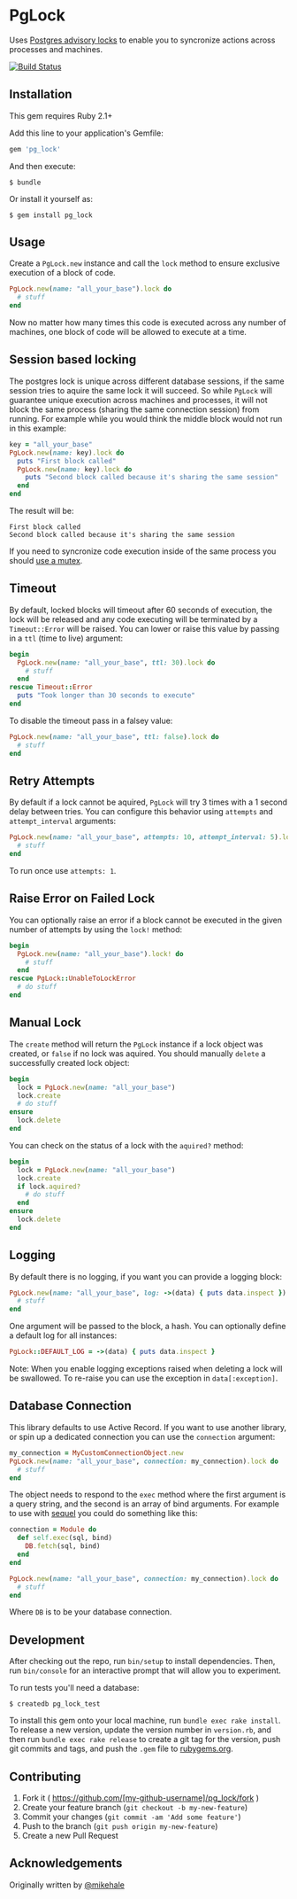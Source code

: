 # PgLock

Uses [Postgres advisory locks](http://www.postgresql.org/docs/9.2/static/view-pg-locks.html) to enable you to syncronize actions across processes and machines.

[![Build Status](https://travis-ci.org/heroku/pg_lock.svg?branch=master)](https://travis-ci.org/heroku/pg_lock)

## Installation

This gem requires Ruby 2.1+

Add this line to your application's Gemfile:

```ruby
gem 'pg_lock'
```

And then execute:

    $ bundle

Or install it yourself as:

    $ gem install pg_lock

## Usage

Create a `PgLock.new` instance and call the `lock` method to ensure exclusive execution of a block of code.

```ruby
PgLock.new(name: "all_your_base").lock do
  # stuff
end
```

Now no matter how many times this code is executed across any number of machines, one block of code will be allowed to execute at a time.

## Session based locking

The postgres lock is unique across different database sessions, if the same session tries to aquire the same lock it will succeed. So while `PgLock` will guarantee unique execution across machines and processes, it will not block the same process (sharing the same connection session) from running. For example while you would think the middle block would not run in this example:

```ruby
key = "all_your_base"
PgLock.new(name: key).lock do
  puts "First block called"
  PgLock.new(name: key).lock do
    puts "Second block called because it's sharing the same session"
  end
end
```

The result will be:

```
First block called
Second block called because it's sharing the same session
```

If you need to syncronize code execution inside of the same process you should [use a mutex](http://ruby-doc.org/core-2.2.2/Mutex.html).

## Timeout

By default, locked blocks will timeout after 60 seconds of execution, the lock will be released and any code executing will be terminated by a `Timeout::Error` will be raised. You can lower or raise this value by passing in a `ttl` (time to live) argument:

```ruby
begin
  PgLock.new(name: "all_your_base", ttl: 30).lock do
    # stuff
  end
rescue Timeout::Error
  puts "Took longer than 30 seconds to execute"
end
```

To disable the timeout pass in a falsey value:

```ruby
PgLock.new(name: "all_your_base", ttl: false).lock do
  # stuff
end
```

## Retry Attempts

By default if a lock cannot be aquired, `PgLock` will try 3 times with a 1 second delay between tries. You can configure this behavior using `attempts` and `attempt_interval` arguments:

```ruby
PgLock.new(name: "all_your_base", attempts: 10, attempt_interval: 5).lock do
  # stuff
end
```

To run once use `attempts: 1`.

## Raise Error on Failed Lock

You can optionally raise an error if a block cannot be executed in the given number of attempts by using the `lock!` method:

```ruby
begin
  PgLock.new(name: "all_your_base").lock! do
    # stuff
  end
rescue PgLock::UnableToLockError
  # do stuff
end
```

## Manual Lock

The `create` method will return the `PgLock` instance if a lock object was created, or `false` if no lock was aquired. You should manually `delete` a successfully created lock object:

```ruby
begin
  lock = PgLock.new(name: "all_your_base")
  lock.create
  # do stuff
ensure
  lock.delete
end
```

You can check on the status of a lock with the `aquired?` method:

```ruby
begin
  lock = PgLock.new(name: "all_your_base")
  lock.create
  if lock.aquired?
    # do stuff
  end
ensure
  lock.delete
end
```

## Logging

By default there is no logging, if you want you can provide a logging block:

```ruby
PgLock.new(name: "all_your_base", log: ->(data) { puts data.inspect }).lock do
  # stuff
end
```

One argument will be passed to the block, a hash. You can optionally define a default log for all instances:

```ruby
PgLock::DEFAULT_LOG = ->(data) { puts data.inspect }
```

Note: When you enable logging exceptions raised when deleting a lock will be swallowed. To re-raise you can use the exception in `data[:exception]`.

## Database Connection

This library defaults to use Active Record. If you want to use another library, or spin up a dedicated connection you can use the `connection` argument:

```ruby
my_connection = MyCustomConnectionObject.new
PgLock.new(name: "all_your_base", connection: my_connection).lock do
  # stuff
end
```

The object needs to respond to the `exec` method where the first argument is a query string, and the second is an array of bind arguments. For example to use with [sequel](https://github.com/jeremyevans/sequel) you could do something like this:

```ruby
connection = Module do
  def self.exec(sql, bind)
    DB.fetch(sql, bind)
  end
end

PgLock.new(name: "all_your_base", connection: my_connection).lock do
  # stuff
end
```

Where `DB` is to be your database connection.

## Development

After checking out the repo, run `bin/setup` to install dependencies. Then, run `bin/console` for an interactive prompt that will allow you to experiment.

To run tests you'll need a database:

```
$ createdb pg_lock_test
```

To install this gem onto your local machine, run `bundle exec rake install`. To release a new version, update the version number in `version.rb`, and then run `bundle exec rake release` to create a git tag for the version, push git commits and tags, and push the `.gem` file to [rubygems.org](https://rubygems.org).

## Contributing

1. Fork it ( https://github.com/[my-github-username]/pg_lock/fork )
2. Create your feature branch (`git checkout -b my-new-feature`)
3. Commit your changes (`git commit -am 'Add some feature'`)
4. Push to the branch (`git push origin my-new-feature`)
5. Create a new Pull Request

## Acknowledgements

Originally written by [@mikehale](https://github.com/mikehale)
